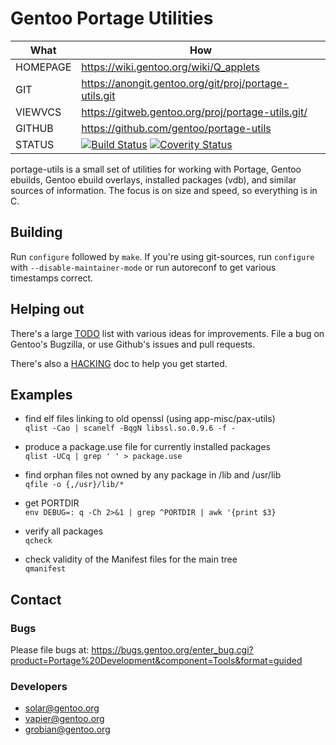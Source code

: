 # Gentoo Portage Utilities

| What     | How                                                       |
| -------- | --------------------------------------------------------- |
| HOMEPAGE | https://wiki.gentoo.org/wiki/Q_applets                    |
| GIT      | https://anongit.gentoo.org/git/proj/portage-utils.git     |
| VIEWVCS  | https://gitweb.gentoo.org/proj/portage-utils.git/         |
| GITHUB   | https://github.com/gentoo/portage-utils                   |
| STATUS   | [![Build Status](https://travis-ci.org/gentoo/portage-utils.svg?branch=master)](https://travis-ci.org/gentoo/portage-utils) [![Coverity Status](https://scan.coverity.com/projects/9213/badge.svg)](https://scan.coverity.com/projects/gentoo-portage-utils) |

portage-utils is a small set of utilities for working with Portage, Gentoo
ebuilds, Gentoo ebuild overlays, installed packages (vdb), and similar sources
of information.  The focus is on size and speed, so everything is in C.

## Building

Run `configure` followed by `make`.  If you're using git-sources, run
`configure` with `--disable-maintainer-mode` or run autoreconf to get
various timestamps correct.

## Helping out

There's a large [TODO](./TODO.md) list with various ideas for
improvements.  File a bug on Gentoo's Bugzilla, or use Github's issues
and pull requests.

There's also a [HACKING](./HACKING.md) doc to help you get started.

## Examples

* find elf files linking to old openssl (using app-misc/pax-utils)<br>
  `qlist -Cao | scanelf -BqgN libssl.so.0.9.6 -f -`

* produce a package.use file for currently installed packages<br>
  `qlist -UCq | grep ' ' > package.use`

* find orphan files not owned by any package in /lib and /usr/lib<br>
  `qfile -o {,/usr}/lib/*`
	
* get PORTDIR<br>
  `env DEBUG=: q -Ch 2>&1 | grep ^PORTDIR | awk '{print $3}`

* verify all packages<br>
  `qcheck`

* check validity of the Manifest files for the main tree<br>
  `qmanifest`

## Contact

### Bugs

Please file bugs at:
	https://bugs.gentoo.org/enter_bug.cgi?product=Portage%20Development&component=Tools&format=guided

### Developers

* solar@gentoo.org
* vapier@gentoo.org
* grobian@gentoo.org
